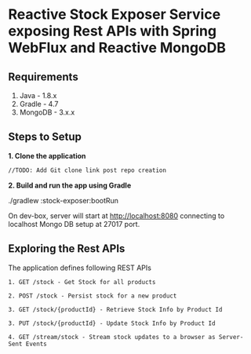 # Reactive Stock Exposer Service exposing Rest APIs with Spring WebFlux and Reactive MongoDB

## Requirements

1. Java - 1.8.x
2. Gradle - 4.7
3. MongoDB - 3.x.x

## Steps to Setup
**1. Clone the application**

```bash
//TODO: Add Git clone link post repo creation
```

**2. Build and run the app using Gradle**

./gradlew :stock-exposer:bootRun

On dev-box, server will start at <http://localhost:8080> connecting to localhost Mongo DB setup at 27017 port.

## Exploring the Rest APIs

The application defines following REST APIs

```
1. GET /stock - Get Stock for all products

2. POST /stock - Persist stock for a new product

3. GET /stock/{productId} - Retrieve Stock Info by Product Id

3. PUT /stock/{productId} - Update Stock Info by Product Id

4. GET /stream/stock - Stream stock updates to a browser as Server-Sent Events
```
